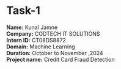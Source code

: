 # Task-1
**Name:** Kunal Jamne<br/>
**Company:** CODTECH IT SOLUTIONS<br/>
**Intern ID:** CT08DS8872<br/>
**Domain:** Machine Learning<br/>
**Duration:** October to November ,2024<br/>
**Project name:** Credit Card Fraud Detection







